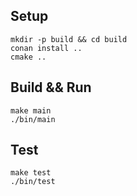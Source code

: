 ## Setup

```
mkdir -p build && cd build
conan install ..
cmake ..
```

## Build && Run

```
make main
./bin/main
```

## Test

```
make test
./bin/test
```